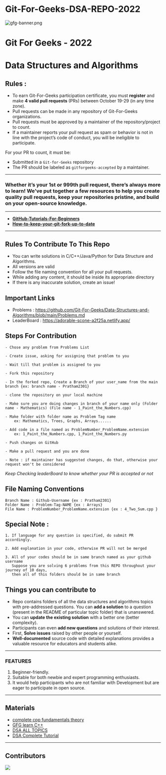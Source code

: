 # Git-For-Geeks-DSA-REPO-2022

![gfg-banner.png](https://user-images.githubusercontent.com/90423812/195241228-23e70dec-a9d8-4dd6-bd84-a1b21eae2cb5.png)

# **Git For Geeks - 2022**

# **Data Structures and Algorithms**

## Rules :

- To earn Git-For-Geeks participation certificate, you must **register** and make **4 valid pull requests** (PRs) between October 19-29 (in any time zone).
- Pull requests can be made in any repository of Git-For-Geeks organizations.
- Pull requests must be approved by a maintainer of the repository/project to count.
- If a maintainer reports your pull request as spam or behavior is not in line with the project’s code of conduct, you will be ineligible to participate.

For your PR to count, it must be:

- Submitted in a `Git-for-Geeks` repository
- The PR should be labeled as `gitforgeeks-accepted` by a maintainer.

---

### Whether it’s your 1st or 999th pull request, there’s always more to learn! We’ve put together a few resources to help you create quality pull requests, keep your repositories pristine, and build on your open-source knowledge.

---

- [**GitHub-Tutorials-For-Beginners**](https://product.hubspot.com/blog/git-and-github-tutorial-for-beginners)
- [**How-to-keep-your-git-fork-up-to-date**](https://stefanbauer.me/articles/how-to-keep-your-git-fork-up-to-date)

---

## Rules To Contribute To This Repo

- You can write solutions in C/C++/Java/Python for Data Structure and Algorithms.
- All versions are valid
- Follow the file naming convention for all your pull requests.
- While adding any content, it should be inside its appropriate directory
- If there is any inaccurate solution, create an issue!

## Important Links

- Problems : https://github.com/Git-For-Geeks/Data-Structures-and-Algorithms/blob/main/Problems.md
- LeaderBoard : https://adorable-scone-a2f25a.netlify.app/

## Steps For Contribution
```
- Chose any problem from Problems List

- Create issue, asking for assigning that problem to you

- Wait till that problem is assigned to you

- Fork this repository

- In the forked repo, Create a Branch of your user_name from the main branch {ex: branch name - Pratham2301}

- clone the repository on your local machine

- Make sure you are doing changes in branch of your name only (Folder name - Mathematics) (File name - 1_Paint_the_Numbers.cpp)

- Make folder with folder name as Problem Tag name
    ex: Mathematics, Trees, Graphs, Arrays......
    
- Add code in a file named as ProblemNumber_ProblemName.extension
    ex: 1_Paint_the_Numbers.cpp, 1_Paint_the_Numbers.py
    
- Push changes on GitHub

- Make a pull request and you are done

- Note : if maintainer has suggested changes, do that, otherwise your request won't be considered
```

*Keep Checking leaderBoard to know whether your PR is accepted or not*


## File Naming Conventions
```
Branch Name : Github-Username {ex : Pratham2301}
Folder Name : Problem-Tag-NAME {ex : Arrays}
File Name : ProblemNumber_ProblemName.extension {ex : 4_Two_Sum.cpp }
```



## Special Note :
```
1. If language for any question is specified, do submit PR accordingly.

2. Add explanation in your code, otherwise PR will not be merged

3. All of your codes should be in same branch named as your github username 
   Suppose you are solving 6 problems from this REPO throughout your journey of 10 days, 
   then all of this folders should be in same branch

```



## Things you can contribute to

- Repo contains folders of all the data structures and algorithms topics with pre-addressed questions. You can **add a solution** to a question (present in the README of particular topic folder) that is unanswered.
- You can **update the existing solution** with a better one (better complexity).
- Participants can even **add new questions** and solutions of their interest.
- First, **Solve issues** raised by other people or yourself.
- **Well-documented** source code with detailed explanations provides a valuable resource for educators and students alike.





---

### FEATURES

1. Beginner-friendly.
2. Suitable for both newbie and expert programming enthusiasts.
3. It would help participants who are not familiar with Development but are eager to participate in open source.

---

## Materials

- [complete cpp fundamentals theory](https://github.com/Sushreesatarupa/Description-of-dsa60/blob/main/C%2B%2B%20theory.html)
- [GFG learn C++](https://practice.geeksforgeeks.org/courses/fork-cpp)
- [DSA ALL TOPICS](https://www.geeksforgeeks.org/data-structures)
- [DSA Complete Tutorial](https://www.scaler.com/topics/data-structures/)

---

## Contributors
<a href="https://github.com/Git-For-Geeks/DATA-STRUCTURES-AND-ALGORITHMS/graphs/contributors">
  <img src="https://contrib.rocks/image?repo=Git-For-Geeks/DATA-STRUCTURES-AND-ALGORITHMS" />
</a>
